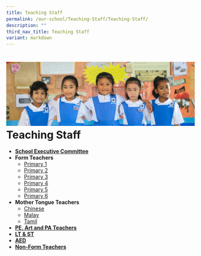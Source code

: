```yaml
---
title: Teaching Staff
permalink: /our-school/Teaching-Staff/Teaching-Staff/
description: ""
third_nav_title: Teaching Staff
variant: markdown
---
```


![](/images/Banners/banner_ourschool__5_.jpg)Teaching Staff
==============


*   [<b>School Executive Committee</b>](/our-school/Teaching-Staff/School-Executive-Committee/)
*   <b>Form Teachers</b>
    *   [Primary 1](/our-school/Teaching-Staff/Form-Teachers-Primary-One/)
    *   [Primary 2](/our-school/Teaching-Staff/Form-Teachers-Primary-Two/)
    *   [Primary 3](/our-school/Teaching-Staff/Form-Teachers-Primary-Three/)
    *   [Primary 4](/our-school/Teaching-Staff/Form-Teachers-Primary-Four/)
    *   [Primary 5](/our-school/Teaching-Staff/Form-Teachers-Primary-Five/)
    *   [Primary 6](/our-school/Teaching-Staff/Form-Teachers-Primary-Six/)
*   <b>Mother Tongue Teachers</b>&nbsp;
    *   [Chinese](/our-school/Teaching-Staff/Teaching-Staff-Chinese-Language-Teachers/)
    *   [Malay](/our-school/Teaching-Staff/Teaching-Staff-Malay-Language-Teachers/)
    *   [Tamil](/our-school/Teaching-Staff/Teaching-Staff-Tamil-Language-Teachers/)
*   [<b>PE, Art and PA Teachers</b>](/our-school/Teaching-Staff/Teaching-Staff-PE-Art-and-PA-Teachers/)
*   [<b>LT &amp; ST</b>](/our-school/Teaching-Staff/Teaching-Staff-LT-and-ST/)
*   [<b>AED</b>](/our-school/Teaching-Staff/Teaching-Staff-AED/)
*   [<b>Non-Form Teachers</b>](/our-school/teaching-staff/nonformteachers/)